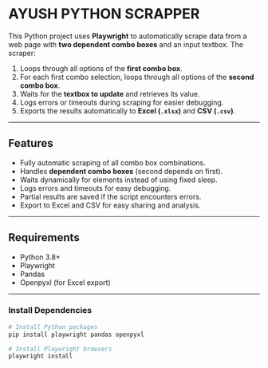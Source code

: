 # AYUSH PYTHON SCRAPPER

This Python project uses **Playwright** to automatically scrape data from a web page with **two dependent combo boxes** and an input textbox. The scraper:

1. Loops through all options of the **first combo box**.
2. For each first combo selection, loops through all options of the **second combo box**.
3. Waits for the **textbox to update** and retrieves its value.
4. Logs errors or timeouts during scraping for easier debugging.
5. Exports the results automatically to **Excel (`.xlsx`)** and **CSV (`.csv`)**.

---

## Features

- Fully automatic scraping of all combo box combinations.
- Handles **dependent combo boxes** (second depends on first).
- Waits dynamically for elements instead of using fixed sleep.
- Logs errors and timeouts for easy debugging.
- Partial results are saved if the script encounters errors.
- Export to Excel and CSV for easy sharing and analysis.

---

## Requirements

- Python 3.8+
- Playwright
- Pandas
- Openpyxl (for Excel export)

---

### Install Dependencies

```bash
# Install Python packages
pip install playwright pandas openpyxl

# Install Playwright browsers
playwright install

